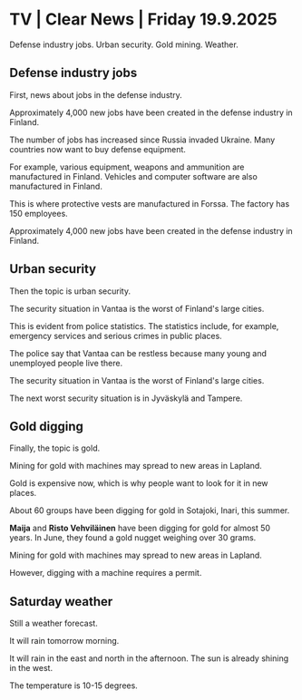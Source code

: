 # TV | Clear News | Friday 19.9.2025

Defense industry jobs. Urban security. Gold mining. Weather.

## Defense industry jobs

First, news about jobs in the defense industry.

Approximately 4,000 new jobs have been created in the defense industry in Finland.

The number of jobs has increased since Russia invaded Ukraine. Many countries now want to buy defense equipment.

For example, various equipment, weapons and ammunition are manufactured in Finland. Vehicles and computer software are also manufactured in Finland.

This is where protective vests are manufactured in Forssa. The factory has 150 employees.

Approximately 4,000 new jobs have been created in the defense industry in Finland.

## Urban security

Then the topic is urban security.

The security situation in Vantaa is the worst of Finland's large cities.

This is evident from police statistics. The statistics include, for example, emergency services and serious crimes in public places.

The police say that Vantaa can be restless because many young and unemployed people live there.

The security situation in Vantaa is the worst of Finland's large cities.

The next worst security situation is in Jyväskylä and Tampere.

## Gold digging

Finally, the topic is gold.

Mining for gold with machines may spread to new areas in Lapland.

Gold is expensive now, which is why people want to look for it in new places.

About 60 groups have been digging for gold in Sotajoki, Inari, this summer.

**Maija** and **Risto Vehviläinen** have been digging for gold for almost 50 years. In June, they found a gold nugget weighing over 30 grams.

Mining for gold with machines may spread to new areas in Lapland.

However, digging with a machine requires a permit.

## Saturday weather

Still a weather forecast.

It will rain tomorrow morning.

It will rain in the east and north in the afternoon. The sun is already shining in the west.

The temperature is 10-15 degrees.
